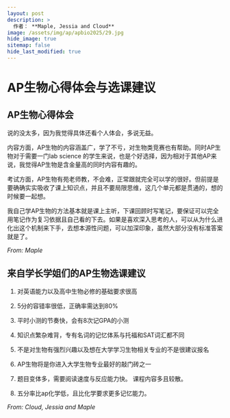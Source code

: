 ```yaml
---
layout: post
description: >
  作者： **Maple, Jessia and Cloud** 
image: /assets/img/ap/apbio2025/29.jpg
hide_image: true
sitemap: false
hide_last_modified: true
---
```


# AP生物心得体会与选课建议

## AP生物心得体会

说的没太多，因为我觉得具体还看个人体会，多说无益。

内容方面，AP生物的内容涵盖广，学了不亏，对生物类竞赛也有帮助。同时AP生物对于需要一门lab science 的学生来说，也是个好选择，因为相对于其他AP来说，我觉得AP生物是含金量高的同时内容有趣的。

考试方面，AP生物有苑老师教，不会难，正常跟就完全可以学的很好。但前提是要确确实实吸收了课上知识点，并且不要局限思维，这几个单元都是贯通的，想的时候要一起想。

我自己学AP生物的方法基本就是课上主听，下课回顾时写笔记，要保证可以完全用笔记作为复习依据且自己看的下去。如果是喜欢深入思考的人，可以从为什么进化出这个机制来下手，去想本源性问题，可以加深印象，虽然大部分没有标准答案就是了。

*From: Maple*

## 来自学长学姐们的AP生物选课建议

1. 对英语能力以及高中生物必修的基础要求很高

2. 5分的容错率很低，正确率需达到80%

3. 平时小测的节奏快，会有8次记GPA的小测

4. 知识点繁杂难背，专有名词的记忆体系与托福和SAT词汇都不同

5. 不是对生物有强烈兴趣以及想在大学学习生物相关专业的不是很建议报名

6. AP生物将是你进入大学生物专业最好的敲门砖之一

7. 题目变体多，需要阅读速度与反应能力快。  课程内容多且较散。

8. 五分率比ap化学低，且比化学要求更多记忆能力。

*From: Cloud, Jessia and Maple*
